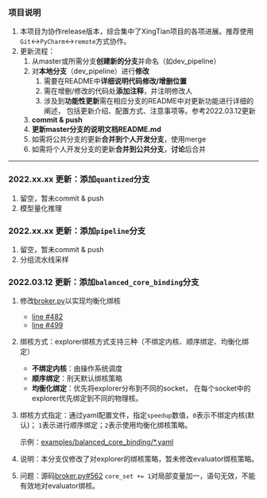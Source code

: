 ### 项目说明
1. 本项目为协作release版本，综合集中了XingTian项目的各项进展。推荐使用`Git`↔`PyCharm`↔`remote`方式协作。
2. 更新流程：
   1. 从master或所需分支**创建新的分支**并命名（如dev_pipeline）
   2. 对**本地分支**（dev_pipeline）进行**修改**
      1. 需要在README中**详细说明代码修改/增删位置**
      2. 需在增删/修改的代码处**添加注释**，并注明修改人
      3. 涉及到**功能性更新**需在相应分支的README中对更新功能进行详细的阐述，
      包括更新介绍、配置方式、注意事项等。参考2022.03.12更新
   3. **commit & push**
   4. **更新master分支的说明文档README.md**
   5. 如需将公共分支的更新**合并到个人开发分支**，使用merge
   6. 如需将个人开发分支的更新**合并到公共分支**，**讨论**后合并

---
### 2022.xx.xx 更新：添加`quantized`分支
1. 留空，暂未commit & push
2. 模型量化推理

### 2022.xx.xx 更新：添加`pipeline`分支
1. 留空，暂未commit & push
2. 分组流水线采样

### 2022.03.12 更新：添加`balanced_core_binding`分支
1. 修改[broker.py](xt/framework/broker.py)以实现均衡化绑核
   * [line #482](https://github.com/gg-lc/xingtian-project/blob/balanced_core_binding/xt/framework/broker.py#L482)
   * [line #499](https://github.com/gg-lc/xingtian-project/blob/balanced_core_binding/xt/framework/broker.py#L499)
2. 绑核方式：explorer绑核方式支持三种（不绑定内核、顺序绑定、均衡化绑定）
   * **不绑定内核**：由操作系统调度
   * **顺序绑定**：刑天默认绑核策略
   * **均衡化绑定**：优先将explorer分布到不同的socket，
     在每个socket中的explorer优先绑定到不同的物理核。
3. 绑核方式指定：通过yaml配置文件，指定`speedup`数值，`0`表示不绑定内核(默认)；
   `1`表示进行顺序绑定；`2`表示使用均衡化绑核策略。

   示例：[examples/balanced_core_binding/*.yaml](examples/balanced_core_binding)

4. 说明：本分支仅修改了对explorer的绑核策略，暂未修改evaluator绑核策略。
5. 问题：源码[broker.py#562](https://github.com/gg-lc/xingtian-project/blob/balanced_core_binding/xt/framework/broker.py#L562) `core_set += 1`对局部变量加一，语句无效，不能有效地对evaluator绑核。